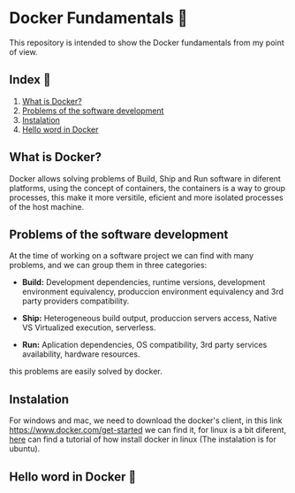 # Docker Fundamentals :whale:
This repository is intended to show the Docker fundamentals from my point of view.

## Index :file_folder:

1. [What is Docker?](#id1)
2. [Problems of the software development](#id2)
3. [Instalation](#id3)
4. [Hello word in Docker](#id4)

<div id='id1'/>

## What is Docker?

Docker allows solving problems of Build, Ship and Run software in diferent platforms, using the concept of containers, the containers is a way to group processes, this make it more versitile, eficient and more isolated processes of the host machine.


<div id='id2'/>

## Problems of the software development

At the time of working on a software project we can find with many problems, and we can group them in three categories:

- **Build:** Development dependencies, runtime versions, development environment equivalency, produccion environment equivalency and 3rd party providers compatibility.

- **Ship:** Heterogeneous build output, produccion servers access, Native VS Virtualized execution, serverless.

- **Run:** Aplication dependencies, OS compatibility, 3rd party services availability, hardware resources.

this problems are easily solved by docker.

<div id='id3'/>

## Instalation

For windows and mac, we need to download the docker's client, in this link https://www.docker.com/get-started we can find it, for linux is a bit diferent, [here](https://docs.docker.com/engine/install/ubuntu/) can find a tutorial of how install docker in linux (The instalation is for ubuntu).

<div id='id4'/>

## Hello word in Docker :whale:
